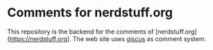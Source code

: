 # Comments for nerdstuff.org

This repository is the backend for the comments of [nerdstuff.org](https://nerdstuff.org]. The web site uses [giscus](https://github.com/giscus/giscus) as comment system.
